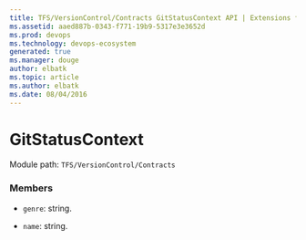 ```yaml
---
title: TFS/VersionControl/Contracts GitStatusContext API | Extensions for Visual Studio Team Services
ms.assetid: aaed887b-0343-f771-19b9-5317e3e3652d
ms.prod: devops
ms.technology: devops-ecosystem
generated: true
ms.manager: douge
author: elbatk
ms.topic: article
ms.author: elbatk
ms.date: 08/04/2016
---
```


# GitStatusContext

Module path: `TFS/VersionControl/Contracts`


### Members

* `genre`: string. 

* `name`: string. 

